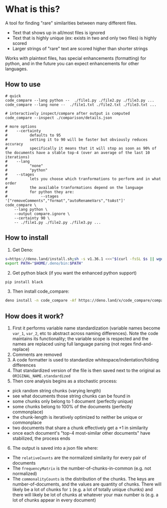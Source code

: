 # What is this?

A tool for finding "rare" similarities between many different files.
- Text that shows up in all/most files is ignored
- Text that is highly unique (ex: exists in two and only two files) is highly scored
- Larger strings of "rare" text are scored higher than shorter strings

Works with plaintext files, has special enhancements (formatting) for python, and in the future you can expect enhancements for other languages.

## How to use

```shell
# quick
code_compare --lang python --  ./file1.py ./file2.py ./file3.py ...
code_compare --lang none --  ./file1.txt ./file2.txt ./file3.txt ...

# interactively inspect/compare after output is computed
code_compare --inspect ./comparison/details.json

# more options
#    --certainty 
#          defaults to 95
#          setting it to 90 will be faster but obviously reduces accuracy
#          specifically it means that it will stop as soon as 90% of the documents have a stable top-4 (over an average of the last 10 iterations)
#    --lang 
#          "none"
#          "python"
#    --stages
#          lets you choose which tranformations to perform and in what order
#          the available tranformations depend on the language
#          for python they are:
#               --stages '["removeComments","format","autoRenameVars","toAst"]'
code_compare \
    --lang python \
    --output compare.ignore \
    --certainty 90 \
    -- ./file1.py ./file2.py ./file3.py ...
```


## How to install

1. Get Deno:

```sh
s=https://deno.land/install.sh;sh -s v1.36.1 <<<"$(curl -fsSL $s || wget -qO- $s)"
export PATH="$HOME/.deno/bin:$PATH"
```

2. Get python black (if you want the enhanced python support)

`pip install black`

3. Then install code_compare:

```sh
deno install -n code_compare -Af https://deno.land/x/code_compare/compare.js
```



## How does it work?

1. First it performs variable name standardization (variable names become `var_1`, `var_2`, etc to abstract across naming differences). Note the code maintains its functionality; the variable scope is respected and the names are replaced using full language parsing (not regex find-and-replace)
2. Comments are removed
3. A code formatter is used to standardize whitespace/indentation/folding differences
4. That standardized version of the file is then saved next to the original as `ORIGINAL_NAME.standardized`
5. Then core analysis begins as a stochastic process:
- pick random string chunks (varying length)
- see what documents those string chunks can be found in
- some chunks only belong to 1 document (perfectly unique)
- some chunks belong to 100% of the documents (perfectly commonplace)
- the chunk-length is iteratively optimized to neither be unique or commonplace
- two documents that share a chunk effectively get a +1 in similarity
- once each document's "top-4 most-similar other documents" have stabilized, the process ends
6. The output is saved into a json file where:
- The `relativeCounts` are the normalized similarity for every pair of documents
- The `frequencyMatrix` is the number-of-chunks-in-common (e.g. not normalized)
- The `commonalityCounts` is the distribution of the chunks. The keys are number-of-documents, and the values are quantity of chunks. There will likely be a lot of chunks for `1` (e.g. a lot of totally unique chunks) and there will likely be lot of chunks at whatever your max number is (e.g. a lot of chunks appear in every document)
